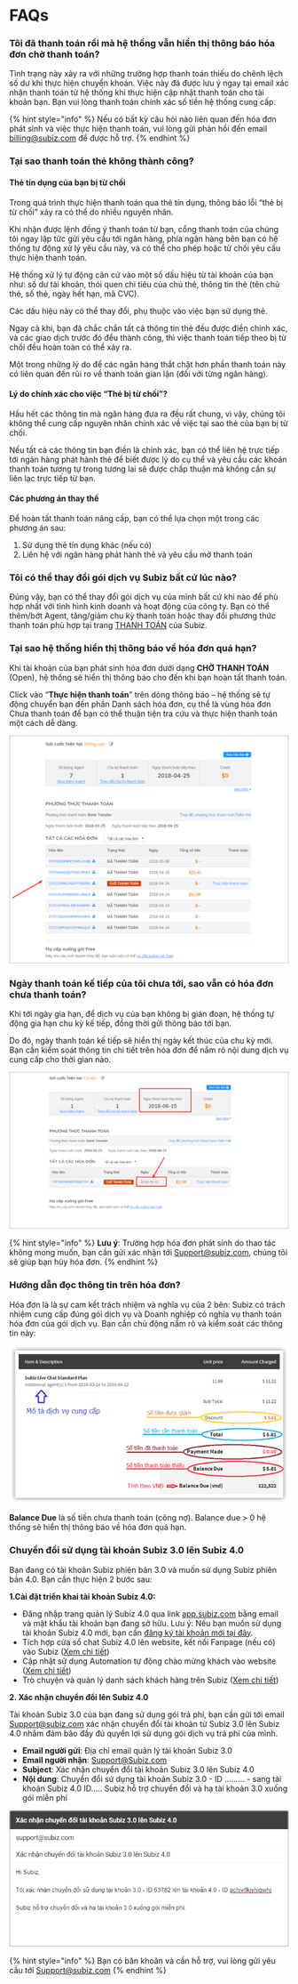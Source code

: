 # FAQs

### Tôi đã thanh toán rồi mà hệ thống vẫn hiển thị thông báo hóa đơn chờ thanh toán? 

Tình trạng này xảy ra với những trường hợp thanh toán thiếu do chênh lệch số dư khi thực hiện chuyển khoản. Việc này đã được lưu ý ngay tại email xác nhận thanh toán từ hệ thống khi thực hiện cập nhật thanh toán cho tài khoản bạn. Bạn vui lòng thanh toán chính xác số tiền hệ thống cung cấp.

{% hint style="info" %}
Nếu có bất kỳ câu hỏi nào liên quan đến hóa đơn phát sinh và việc thực hiện thanh toán, vui lòng gửi phản hồi đến email [billing@subiz.com](mailto:billing@subiz.com) để được hỗ trợ.
{% endhint %}

### Tại sao thanh toán thẻ không thành công? 

#### Thẻ tín dụng của bạn bị từ chối

Trong quá trình thực hiện thanh toán qua thẻ tín dụng, thông báo lỗi “thẻ bị từ chối” xảy ra có thể do nhiều nguyên nhân.

Khi nhận được lệnh đồng ý thanh toán từ bạn, cổng thanh toán của chúng tôi ngay lập tức gửi yêu cầu tới ngân hàng, phía ngân hàng bên bạn có hệ thống tự động xử lý yêu cầu này, và có thể cho phép hoặc từ chối yêu cầu thực hiện thanh toán.

Hệ thống xử lý tự động căn cứ vào một số dấu hiệu từ tài khoản của bạn như: số dư tài khoản, thói quen chi tiêu của chủ thẻ, thông tin thẻ \(tên chủ thẻ, số thẻ, ngày hết hạn, mã CVC\).

Các dấu hiệu này có thể thay đổi, phụ thuộc vào việc bạn sử dụng thẻ.

Ngay cả khi, bạn đã chắc chắn tất cả thông tin thẻ đều được điền chính xác, và các giao dịch trước đó đều thành công, thì việc thanh toán tiếp theo bị từ chối đều hoàn toàn có thể xảy ra.

Một trong những lý do để các ngân hàng thắt chặt hơn phần thanh toán này có liên quan đến rủi ro về thanh toán gian lận \(đối với từng ngân hàng\).

#### Lý do chính xác cho việc “Thẻ bị từ chối”?

Hầu hết các thông tin mà ngân hàng đưa ra đều rất chung, vì vậy, chúng tôi không thể cung cấp nguyên nhân chính xác về việc tại sao thẻ của bạn bị từ chối.

Nếu tất cả các thông tin bạn điền là chính xác, bạn có thể liên hệ trực tiếp tới ngân hàng phát hành thẻ để biết được lý do cụ thể và yêu cầu các khoản thanh toán tương tự trong tương lai sẽ được chấp thuận mà không cần sự liên lạc trực tiếp từ bạn.

#### Các phương án thay thế

Để hoàn tất thanh toán nâng cấp, bạn có thể lựa chọn một trong các phương án sau:

1. Sử dụng thẻ tín dụng khác \(nếu có\)
2. Liên hệ với ngân hàng phát hành thẻ và yêu cầu mở thanh toán

### Tôi có thể thay đổi gói dịch vụ Subiz bất cứ lúc nào?

Đúng vậy, bạn có thể thay đổi gói dịch vụ của mình bất cứ khi nào để phù hợp nhất với tình hình kinh doanh và hoạt động của công ty. Bạn có thể thêm/bớt Agent, tăng/giảm chu kỳ thanh toán hoặc thay đổi phương thức thanh toán phù hợp tại trang [THANH TOÁN](https://app.subiz.com/payment-home) của Subiz.

### Tại sao hệ thống hiển thị thông báo về hóa đơn quá hạn?

Khi tài khoản của bạn phát sinh hóa đơn dưới dạng **CHỜ THANH TOÁN**  \(Open\), hệ thống sẽ hiển thị thông báo cho đến khi bạn hoàn tất thanh toán.

Click vào “**Thực hiện thanh toán**” trên dòng thông báo – hệ thống sẽ tự động chuyển bạn đến phần Danh sách hóa đơn, cụ thể là vùng hóa đơn Chưa thanh toán để bạn có thể thuận tiện tra cứu và thực hiện thanh toán một cách dễ dàng.

![H&#xF3;a &#x111;&#x1A1;n ch&#x1B0;a thanh to&#xE1;n](../.gitbook/assets/hoa-don-chua-thanh-toan%20%282%29.png)

### Ngày thanh toán kế tiếp của tôi chưa tới, sao vẫn có hóa đơn chưa thanh toán?

Khi tới ngày gia hạn, để dịch vụ của bạn không bị gián đoạn, hệ thống tự động gia hạn chu kỳ kế tiếp, đồng thời gửi thông báo tới bạn.

Do đó, ngày thanh toán kế tiếp sẽ hiển thị ngày kết thúc của chu kỳ mới. Bạn cần kiểm soát thông tin chi tiết trên hóa đơn để nắm rõ nội dung dịch vụ cung cấp cho thời gian nào.

![Ng&#xE0;y thanh to&#xE1;n h&#xF3;a &#x111;&#x1A1;n](../.gitbook/assets/thanh-toan.png)

{% hint style="info" %}
**Lưu ý**: Trường hợp hóa đơn phát sinh do thao tác không mong muốn, bạn cần gửi xác nhận tới Support@subiz.com, chúng tôi sẽ giúp bạn hủy hóa đơn.
{% endhint %}

### Hướng dẫn đọc thông tin trên hóa đơn?

Hóa đơn là là sự cam kết trách nhiệm và nghĩa vụ của 2 bên: Subiz có trách nhiệm cung cấp đúng gói dịch vụ và Doanh nghiệp có nghĩa vụ thanh toán hóa đơn của gói dịch vụ. Bạn cần chủ động nắm rõ và kiểm soát các thông tin này:

![&#x110;&#x1ECD;c th&#xF4;ng tin tr&#xEA;n h&#xF3;a &#x111;&#x1A1;n](../.gitbook/assets/overdue-invoice_final-1.png)

**Balance Due** là số tiền chưa thanh toán \(công nợ\). Balance due &gt; 0 hệ thống sẽ hiển thị thông báo về hóa đơn quá hạn.

### Chuyển đổi sử dụng tài khoản Subiz 3.0 lên Subiz 4.0

Bạn đang có tài khoản Subiz phiên bản 3.0 và muốn sử dụng Subiz phiên bản 4.0. Bạn cần thực hiện 2 bước sau: 

**1.Cài đặt triển khai tài khoản Subiz 4.0:**

* Đăng nhập trang quản lý Subiz 4.0 qua link [app.subiz.com](https://app.subiz.com) bằng email và mật khẩu tài khoản bạn đang sở hữu. Lưu ý: Nếu bạn muốn sử dụng tài khoản Subiz 4.0 mới, bạn cần [đăng ký tài khoản mới tại đây](https://app.subiz.com/register).
* Tích hợp cửa sổ chat Subiz 4.0 lên website, kết nối Fanpage \(nếu có\) vào Subiz \([Xem chi tiết](https://app.subiz.com/settings/install)\)
* Cập nhật sử dụng Automation tự động chào mừng khách vào website \([Xem chi tiết](https://app.subiz.com/settings/automation-add?atmlibrary=3)\)
* Trò chuyện và quản lý danh sách khách hàng trên Subiz \([Xem chi tiết](https://subiz.com/blog/tuong-tac-khach-hang-hieu-qua-voi-subiz.html)\) 

**2. Xác nhận chuyển đổi lên Subiz 4.0**

Tài khoản Subiz 3.0 của bạn đang sử dụng gói trả phí, bạn cần gửi tới email Support@subiz.com xác nhận chuyển đổi tài khoản từ Subiz 3.0 lên Subiz 4.0 nhằm đảm bảo đầy đủ quyền lợi sử dụng gói dịch vụ trả phí của mình.

* **Email người gửi**: Địa chỉ email quản lý tài khoản Subiz 3.0
* **Email người nhận**: Support@Subiz.com
* **Subject**: Xác nhận chuyển đổi tài khoản Subiz 3.0 lên Subiz 4.0
* **Nội dung**: Chuyển đổi sử dụng tài khoản Subiz 3.0 - ID ......... - sang tài khoản Subiz 4.0 ID.....  Subiz hỗ trợ chuyển đổi và hạ tài khoản 3.0 xuống gói miễn phí

![V&#xED; d&#x1EE5; mail x&#xE1;c nh&#x1EAD;n chuy&#x1EC3;n l&#xEA;n Subiz 4.0](../.gitbook/assets/v3-v4.jpg)

{% hint style="info" %}
Bạn có băn khoăn và cần hỗ trợ, vui lòng gửi yêu cầu tới Support@subiz.com
{% endhint %}

 

